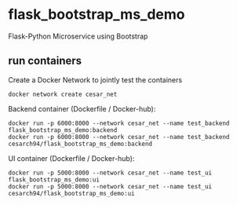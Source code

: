 # flask_bootstrap_ms_demo
Flask-Python Microservice using Bootstrap

## run containers
Create a Docker Network to jointly test the containers

    docker network create cesar_net

Backend container (Dockerfile / Docker-hub):

    docker run -p 6000:8000 --network cesar_net --name test_backend flask_bootstrap_ms_demo:backend
    docker run -p 6000:8000 --network cesar_net --name test_backend cesarch94/flask_bootstrap_ms_demo:backend
    
UI container (Dockerfile / Docker-hub):

    docker run -p 5000:8000 --network cesar_net --name test_ui flask_bootstrap_ms_demo:ui
    docker run -p 5000:8000 --network cesar_net --name test_ui cesarch94/flask_bootstrap_ms_demo:ui